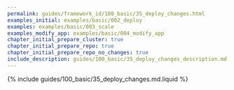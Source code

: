 ```yaml
---
permalink: guides/framework_id/100_basic/35_deploy_changes.html
examples_initial: examples/basic/002_deploy
examples: examples/basic/003_scale
examples_modify_app: examples/basic/004_modify_app
chapter_initial_prepare_cluster: true
chapter_initial_prepare_repo: true
chapter_initial_prepare_repo_no_changes: true
include_description: guides/100_basic/35_deploy_changes_description.md.liquid
---
```


{% include guides/100_basic/35_deploy_changes.md.liquid %}
